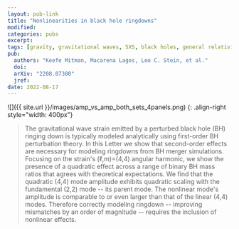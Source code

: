 ```yaml
---
layout: pub-link
title: "Nonlinearities in black hole ringdowns"
modified:
categories: pubs
excerpt:
tags: [gravity, gravitational waves, SXS, black holes, general relativity, numerical relativity, ringdown, nonlinear]
pub:
  authors: "Keefe Mitman, Macarena Lagos, Leo C. Stein, et al."
  doi:
  arXiv: "2208.07380"
  jref:
date: 2022-08-17
---
```


![]({{ site.url }}/images/amp_vs_amp_both_sets_4panels.png)
{: .align-right style="width: 400px"}
> The gravitational wave strain emitted by a perturbed black hole (BH)
> ringing down is typically modeled analytically using first-order BH
> perturbation theory. In this Letter we show that second-order
> effects are necessary for modeling ringdowns from BH merger
> simulations. Focusing on the strain's (ℓ,m)=(4,4) angular harmonic,
> we show the presence of a quadratic effect across a range of binary
> BH mass ratios that agrees with theoretical expectations. We find
> that the quadratic (4,4) mode amplitude exhibits quadratic scaling
> with the fundamental (2,2) mode -- its parent mode. The nonlinear
> mode's amplitude is comparable to or even larger than that of the
> linear (4,4) modes. Therefore correctly modeling ringdown --
> improving mismatches by an order of magnitude -- requires the
> inclusion of nonlinear effects.

